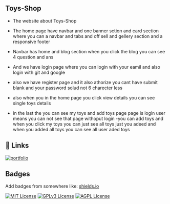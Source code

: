 
## Toys-Shop

- The website about Toys-Shop

- The home page have navbar and one banner sction and card section where you can a navbar and tabs and off sell and gellery  section and a responsive footer
- Navbar has home and blog section when you click the blog you can see 4 question and ans
- And we have login page where you can login with your eamil and also login with git and google
- also we have register page and it also athorize you cant have submit blank and your password solud not 6 charecter less
- also when you in the home page you click view details you can see single toys details 
- in the last the you can see my toys and add toys page page is login user means you can not see that page withoput login
-you can add toys and when you click my toys you can just see all toys just you adeed and when you added all toys you can see all user aded toys 
## 🔗 Links
[![portfolio](https://img.shields.io/badge/my_portfolio-000?style=for-the-badge&logo=ko-fi&logoColor=white)](https://toys-market.web.app)



## Badges

Add badges from somewhere like: [shields.io](https://shields.io/)

[![MIT License](https://img.shields.io/badge/License-MIT-green.svg)](https://choosealicense.com/licenses/mit/)
[![GPLv3 License](https://img.shields.io/badge/License-GPL%20v3-yellow.svg)](https://opensource.org/licenses/)
[![AGPL License](https://img.shields.io/badge/license-AGPL-blue.svg)](http://www.gnu.org/licenses/agpl-3.0)

